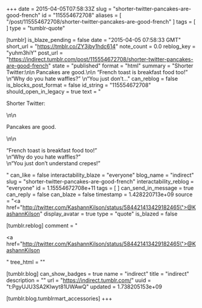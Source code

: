 +++
date = 2015-04-05T07:58:33Z
slug = "shorter-twitter-pancakes-are-good-french"
id = "115554672708"
aliases = [ "/post/115554672708/shorter-twitter-pancakes-are-good-french" ]
tags = [ ]
type = "tumblr-quote"

[tumblr]
is_blaze_pending = false
date = "2015-04-05 07:58:33 GMT"
short_url = "https://tmblr.co/ZY3jby1hdc614"
note_count = 0.0
reblog_key = "yuhm3hiY"
post_url = "https://indirect.tumblr.com/post/115554672708/shorter-twitter-pancakes-are-good-french"
state = "published"
format = "html"
summary = "Shorter Twitter:\n\n Pancakes are good.\n\n “French toast is breakfast food too!” \n“Why do you hate waffles?” \n“You just don’t..."
can_reblog = false
is_blocks_post_format = false
id_string = "115554672708"
should_open_in_legacy = true
text = "<p>Shorter Twitter:</p>\n\n<p>Pancakes are good.</p>\n\n<p>&ldquo;French toast is breakfast food too!&rdquo;<br/>\n&ldquo;Why do you hate waffles?&rdquo;<br/>\n&ldquo;You just don&rsquo;t understand crepes!&rdquo;</p>"
can_like = false
interactability_blaze = "everyone"
blog_name = "indirect"
slug = "shorter-twitter-pancakes-are-good-french"
interactability_reblog = "everyone"
id = 1.15554672708e+11
tags = [ ]
can_send_in_message = true
can_reply = false
can_blaze = false
timestamp = 1.428220713e+09
source = "<a href=\"http://twitter.com/KashannKilson/status/584421413429182465\">@KashannKilson</a>"
display_avatar = true
type = "quote"
is_blazed = false

[tumblr.reblog]
comment = "<p><a href=\"http://twitter.com/KashannKilson/status/584421413429182465\">@KashannKilson</a></p>"
tree_html = ""

[tumblr.blog]
can_show_badges = true
name = "indirect"
title = "indirect"
description = ""
url = "https://indirect.tumblr.com/"
uuid = "t:PgyUJU3SA2Klwyt81UWAwQ"
updated = 1.738205153e+09

[tumblr.blog.tumblrmart_accessories]
+++
